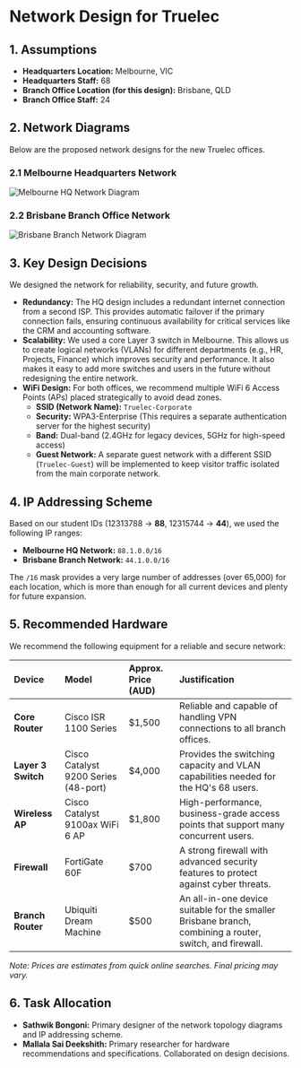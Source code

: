 # Network Design for Truelec

## 1. Assumptions
- **Headquarters Location:** Melbourne, VIC
- **Headquarters Staff:** 68
- **Branch Office Location (for this design):** Brisbane, QLD
- **Branch Office Staff:** 24

## 2. Network Diagrams
Below are the proposed network designs for the new Truelec offices.

### 2.1 Melbourne Headquarters Network
![Melbourne HQ Network Diagram](images/network_hq.png)

### 2.2 Brisbane Branch Office Network
![Brisbane Branch Network Diagram](images/network_branch.png)

## 3. Key Design Decisions
We designed the network for reliability, security, and future growth.

- **Redundancy:** The HQ design includes a redundant internet connection from a second ISP. This provides automatic failover if the primary connection fails, ensuring continuous availability for critical services like the CRM and accounting software.
- **Scalability:** We used a core Layer 3 switch in Melbourne. This allows us to create logical networks (VLANs) for different departments (e.g., HR, Projects, Finance) which improves security and performance. It also makes it easy to add more switches and users in the future without redesigning the entire network.
- **WiFi Design:** For both offices, we recommend multiple WiFi 6 Access Points (APs) placed strategically to avoid dead zones.
    - **SSID (Network Name):** `Truelec-Corporate`
    - **Security:** WPA3-Enterprise (This requires a separate authentication server for the highest security)
    - **Band:** Dual-band (2.4GHz for legacy devices, 5GHz for high-speed access)
    - **Guest Network:** A separate guest network with a different SSID (`Truelec-Guest`) will be implemented to keep visitor traffic isolated from the main corporate network.

## 4. IP Addressing Scheme
Based on our student IDs (12313788 -> **88**, 12315744 -> **44**), we used the following IP ranges:

- **Melbourne HQ Network:** `88.1.0.0/16`
- **Brisbane Branch Network:** `44.1.0.0/16`

The `/16` mask provides a very large number of addresses (over 65,000) for each location, which is more than enough for all current devices and plenty for future expansion.

## 5. Recommended Hardware
We recommend the following equipment for a reliable and secure network:

| Device | Model | Approx. Price (AUD) | Justification |
| :--- | :--- | :--- | :--- |
| **Core Router** | Cisco ISR 1100 Series | $1,500 | Reliable and capable of handling VPN connections to all branch offices. |
| **Layer 3 Switch** | Cisco Catalyst 9200 Series (48-port) | $4,000 | Provides the switching capacity and VLAN capabilities needed for the HQ's 68 users. |
| **Wireless AP** | Cisco Catalyst 9100ax WiFi 6 AP | $1,800 | High-performance, business-grade access points that support many concurrent users. |
| **Firewall** | FortiGate 60F | $700 | A strong firewall with advanced security features to protect against cyber threats. |
| **Branch Router** | Ubiquiti Dream Machine | $500 | An all-in-one device suitable for the smaller Brisbane branch, combining a router, switch, and firewall. |

*Note: Prices are estimates from quick online searches. Final pricing may vary.*

## 6. Task Allocation
- **Sathwik Bongoni:** Primary designer of the network topology diagrams and IP addressing scheme.
- **Mallala Sai Deekshith:** Primary researcher for hardware recommendations and specifications. Collaborated on design decisions.
